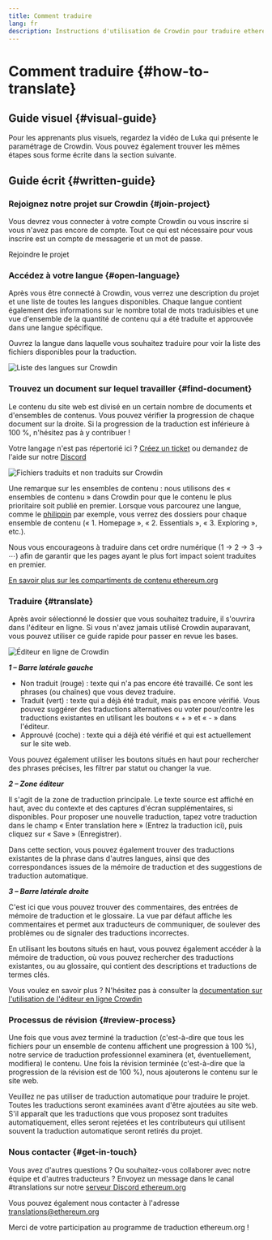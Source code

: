 ```yaml
---
title: Comment traduire
lang: fr
description: Instructions d'utilisation de Crowdin pour traduire ethereum.org
---
```


# Comment traduire {#how-to-translate}

## Guide visuel {#visual-guide}

Pour les apprenants plus visuels, regardez la vidéo de Luka qui présente le paramétrage de Crowdin. Vous pouvez également trouver les mêmes étapes sous forme écrite dans la section suivante.

<YouTube id="Ii7bYhanLs4" />

## Guide écrit {#written-guide}

### Rejoignez notre projet sur Crowdin {#join-project}

Vous devrez vous connecter à votre compte Crowdin ou vous inscrire si vous n'avez pas encore de compte. Tout ce qui est nécessaire pour vous inscrire est un compte de messagerie et un mot de passe.

<ButtonLink href="https://crowdin.com/project/ethereum-org/">
  Rejoindre le projet
</ButtonLink>

### Accédez à votre langue {#open-language}

Après vous être connecté à Crowdin, vous verrez une description du projet et une liste de toutes les langues disponibles. Chaque langue contient également des informations sur le nombre total de mots traduisibles et une vue d'ensemble de la quantité de contenu qui a été traduite et approuvée dans une langue spécifique.

Ouvrez la langue dans laquelle vous souhaitez traduire pour voir la liste des fichiers disponibles pour la traduction.

![Liste des langues sur Crowdin](./list-of-languages.png)

### Trouvez un document sur lequel travailler {#find-document}

Le contenu du site web est divisé en un certain nombre de documents et d'ensembles de contenus. Vous pouvez vérifier la progression de chaque document sur la droite. Si la progression de la traduction est inférieure à 100 %, n'hésitez pas à y contribuer !

Votre langage n'est pas répertorié ici ? [Créez un ticket](https://github.com/ethereum/ethereum-org-website/issues/new/choose) ou demandez de l'aide sur notre [Discord](/discord/)

![Fichiers traduits et non traduits sur Crowdin](./crowdin-files.png)

Une remarque sur les ensembles de contenu : nous utilisons des « ensembles de contenu » dans Crowdin pour que le contenu le plus prioritaire soit publié en premier. Lorsque vous parcourez une langue, comme le [philippin](https://crowdin.com/project/ethereum-org/fil#) par exemple, vous verrez des dossiers pour chaque ensemble de contenu (« 1. Homepage », « 2. Essentials », « 3. Exploring », etc.).

Nous vous encourageons à traduire dans cet ordre numérique (1 → 2 → 3 → ⋯) afin de garantir que les pages ayant le plus fort impact soient traduites en premier.

[En savoir plus sur les compartiments de contenu ethereum.org](/contributing/translation-program/content-buckets/)

### Traduire {#translate}

Après avoir sélectionné le dossier que vous souhaitez traduire, il s'ouvrira dans l'éditeur en ligne. Si vous n'avez jamais utilisé Crowdin auparavant, vous pouvez utiliser ce guide rapide pour passer en revue les bases.

![Éditeur en ligne de Crowdin](./online-editor.png)

**_1 – Barre latérale gauche_**

- Non traduit (rouge) : texte qui n'a pas encore été travaillé. Ce sont les phrases (ou chaînes) que vous devez traduire.
- Traduit (vert) : texte qui a déjà été traduit, mais pas encore vérifié. Vous pouvez suggérer des traductions alternatives ou voter pour/contre les traductions existantes en utilisant les boutons « + » et « - » dans l'éditeur.
- Approuvé (coche) : texte qui a déjà été vérifié et qui est actuellement sur le site web.

Vous pouvez également utiliser les boutons situés en haut pour rechercher des phrases précises, les filtrer par statut ou changer la vue.

**_2 – Zone éditeur_**

Il s'agit de la zone de traduction principale. Le texte source est affiché en haut, avec du contexte et des captures d'écran supplémentaires, si disponibles. Pour proposer une nouvelle traduction, tapez votre traduction dans le champ « Enter translation here » (Entrez la traduction ici), puis cliquez sur « Save » (Enregistrer).

Dans cette section, vous pouvez également trouver des traductions existantes de la phrase dans d'autres langues, ainsi que des correspondances issues de la mémoire de traduction et des suggestions de traduction automatique.

**_3 – Barre latérale droite_**

C'est ici que vous pouvez trouver des commentaires, des entrées de mémoire de traduction et le glossaire. La vue par défaut affiche les commentaires et permet aux traducteurs de communiquer, de soulever des problèmes ou de signaler des traductions incorrectes.

En utilisant les boutons situés en haut, vous pouvez également accéder à la mémoire de traduction, où vous pouvez rechercher des traductions existantes, ou au glossaire, qui contient des descriptions et traductions de termes clés.

Vous voulez en savoir plus ? N'hésitez pas à consulter la [documentation sur l'utilisation de l'éditeur en ligne Crowdin](https://support.crowdin.com/online-editor/)

### Processus de révision {#review-process}

Une fois que vous avez terminé la traduction (c'est-à-dire que tous les fichiers pour un ensemble de contenu affichent une progression à 100 %), notre service de traduction professionnel examinera (et, éventuellement, modifiera) le contenu. Une fois la révision terminée (c'est-à-dire que la progression de la révision est de 100 %), nous ajouterons le contenu sur le site web.

<Alert variant="update">
<Emoji text=":warning:" className="text-4xl"/>
<AlertContent>
  Veuillez ne pas utiliser de traduction automatique pour traduire le projet. Toutes les traductions seront examinées avant d'être ajoutées au site web. S'il apparaît que les traductions que vous proposez sont traduites automatiquement, elles seront rejetées et les contributeurs qui utilisent souvent la traduction automatique seront retirés du projet.
</AlertContent>
</Alert>

### Nous contacter {#get-in-touch}

Vous avez d'autres questions ? Ou souhaitez-vous collaborer avec notre équipe et d'autres traducteurs ? Envoyez un message dans le canal #translations sur notre [serveur Discord ethereum.org](/discord/)

Vous pouvez également nous contacter à l'adresse translations@ethereum.org

Merci de votre participation au programme de traduction ethereum.org !
